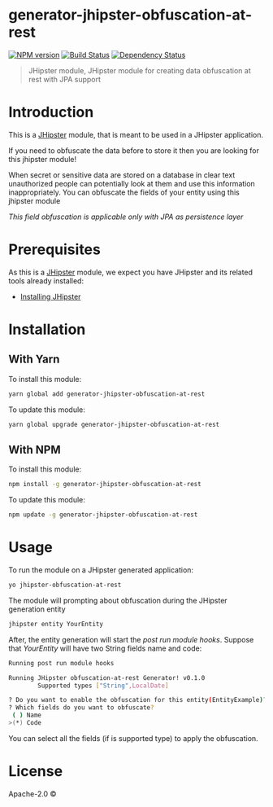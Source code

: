 # generator-jhipster-obfuscation-at-rest
[![NPM version][npm-image]][npm-url] [![Build Status][travis-image]][travis-url] [![Dependency Status][daviddm-image]][daviddm-url]
> JHipster module, JHipster module for creating data obfuscation at rest with JPA support

# Introduction

This is a [JHipster](http://jhipster.github.io/) module, that is meant to be used in a JHipster application.

If you need to obfuscate the data before to store it then you are looking for this jhipster module!

When secret or sensitive data are stored on a database in clear text unauthorized people can potentially look at them and use this information inappropriately. You can obfuscate the fields of your entity using this jhipster module

*This field obfuscation is applicable only with JPA as persistence layer*

# Prerequisites

As this is a [JHipster](http://jhipster.github.io/) module, we expect you have JHipster and its related tools already installed:

- [Installing JHipster](https://jhipster.github.io/installation.html)

# Installation

## With Yarn

To install this module:

```bash
yarn global add generator-jhipster-obfuscation-at-rest
```

To update this module:

```bash
yarn global upgrade generator-jhipster-obfuscation-at-rest
```

## With NPM

To install this module:

```bash
npm install -g generator-jhipster-obfuscation-at-rest
```

To update this module:

```bash
npm update -g generator-jhipster-obfuscation-at-rest
```

# Usage

To run the module on a JHipster generated application:
```bash
yo jhipster-obfuscation-at-rest
```

The module will prompting about obfuscation during the JHipster generation entity
```bash
jhipster entity YourEntity
```
After, the entity generation will start the *post run module hooks*.
Suppose that *YourEntity* will have two String fields name and code:
```bash
Running post run module hooks

Running JHipster obfuscation-at-rest Generator! v0.1.0
        Supported types ["String",LocalDate]

? Do you want to enable the obfuscation for this entity(EntityExample)? Yes
? Which fields do you want to obfuscate?
 ( ) Name
>(*) Code
```
You can select all the fields (if is supported type) to apply the obfuscation.

# License

Apache-2.0 ©


[npm-image]: https://img.shields.io/npm/v/generator-jhipster-obfuscation-at-rest.svg
[npm-url]: https://npmjs.org/package/generator-jhipster-obfuscation-at-rest
[travis-image]: https://travis-ci.org/rsistbloc/generator-jhipster-obfuscation-at-rest.svg?branch=master
[travis-url]: https://travis-ci.org/rsistbloc/generator-jhipster-obfuscation-at-rest
[daviddm-image]: https://david-dm.org/rsistbloc/generator-jhipster-obfuscation-at-rest.svg?theme=shields.io
[daviddm-url]: https://david-dm.org/rsistbloc/generator-jhipster-obfuscation-at-rest
